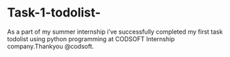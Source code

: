 # Task-1-todolist-

As a part of my summer internship i’ve successfully completed my first task todolist using python programming at CODSOFT Internship company.Thankyou @codsoft.
